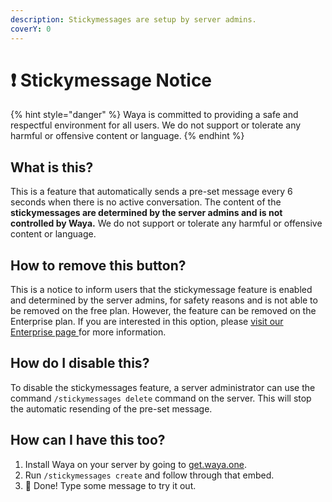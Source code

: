 ```yaml
---
description: Stickymessages are setup by server admins.
coverY: 0
---
```


# ❗ Stickymessage Notice

{% hint style="danger" %}
Waya is committed to providing a safe and respectful environment for all users. We do not support or tolerate any harmful or offensive content or language.
{% endhint %}

## What is this?

This is a feature that automatically sends a pre-set message every 6 seconds when there is no active conversation. The content of the **stickymessages are determined by the server admins and is not controlled by Waya.** We do not support or tolerate any harmful or offensive content or language.

## How to remove this button?

This is a notice to inform users that the stickymessage feature is enabled and determined by the server admins, for safety reasons and is not able to be removed on the free plan. However, the feature can be removed on the Enterprise plan. If you are interested in this option, please [visit our Enterprise page ](https://waya.one/enterprise)for more information.

## How do I disable this?

To disable the stickymessages feature, a server administrator can use the command `/stickymessages delete` command on the server. This will stop the automatic resending of the pre-set message.

## How can I have this too?

1. Install Waya on your server by going to [get.waya.one](https://get.waya.one).
2. Run `/stickymessages create` and follow through that embed.
3. 🎉 Done! Type some message to try it out.

